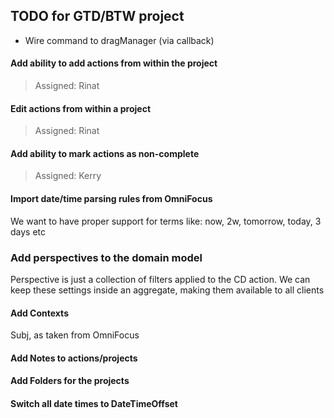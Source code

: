 ## TODO for GTD/BTW project

* Wire command to dragManager (via callback)



#### Add ability to add actions from within the project

> Assigned: Rinat

#### Edit actions from within a project

> Assigned: Rinat

#### Add ability to mark actions as non-complete

> Assigned: Kerry



#### Import date/time parsing rules from OmniFocus

We want to have proper support for terms like: now, 2w, tomorrow, today, 3 days etc

### Add perspectives to the domain model

Perspective is just a collection of filters applied to the CD action. We can keep these settings inside an aggregate, making them available to all clients


#### Add Contexts

Subj, as taken from OmniFocus

#### Add Notes to actions/projects

#### Add Folders for the projects


#### Switch all date times to DateTimeOffset



